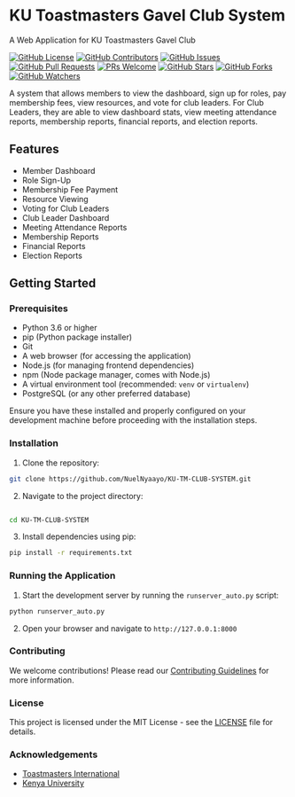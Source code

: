 # KU Toastmasters Gavel Club System

A Web Application for KU Toastmasters Gavel Club

[![GitHub License](https://img.shields.io/github/license/NuelNyaayo/KU-TM-CLUB-SYSTEM.svg)](https://github.com/NuelNyaayo/KU-TM-CLUB-SYSTEM/blob/main/LICENSE)
[![GitHub Contributors](https://img.shields.io/github/contributors/NuelNyaayo/KU-TM-CLUB-SYSTEM.svg)](https://github.com/NuelNyaayo/KU-TM-CLUB-SYSTEM/graphs/contributors)
[![GitHub Issues](https://img.shields.io/github/issues/NuelNyaayo/KU-TM-CLUB-SYSTEM.svg)](https://github.com/NuelNyaayo/KU-TM-CLUB-SYSTEM/issues)
[![GitHub Pull Requests](https://img.shields.io/github/issues-pr/NuelNyaayo/KU-TM-CLUB-SYSTEM.svg)](https://github.com/NuelNyaayo/KU-TM-CLUB-SYSTEM/pulls)
[![PRs Welcome](https://img.shields.io/badge/PRs-welcome-brightgreen.svg?style=flat-square)](http://makeapullrequest.com)
[![GitHub Stars](https://img.shields.io/github/stars/NuelNyaayo/KU-TM-CLUB-SYSTEM.svg?style=social&label=Star)](https://github.com/NuelNyaayo/KU-TM-CLUB-SYSTEM/stargazers)
[![GitHub Forks](https://img.shields.io/github/forks/NuelNyaayo/KU-TM-CLUB-SYSTEM.svg?style=social&label=Fork)](https://github.com/NuelNyaayo/KU-TM-CLUB-SYSTEM/network/members)
[![GitHub Watchers](https://img.shields.io/github/watchers/NuelNyaayo/KU-TM-CLUB-SYSTEM.svg?style=social&label=Watch)](https://github.com/NuelNyaayo/KU-TM-CLUB-SYSTEM/watchers)

A system that allows members to view the dashboard, sign up for roles, pay membership fees, view resources, and vote for club leaders. For Club Leaders, they are able to view dashboard stats, view meeting attendance reports, membership reports, financial reports, and election reports.

## Features

- Member Dashboard
- Role Sign-Up
- Membership Fee Payment
- Resource Viewing
- Voting for Club Leaders
- Club Leader Dashboard
- Meeting Attendance Reports
- Membership Reports
- Financial Reports
- Election Reports

## Getting Started

### Prerequisites

- Python 3.6 or higher
- pip (Python package installer)
- Git
- A web browser (for accessing the application)
- Node.js (for managing frontend dependencies)
- npm (Node package manager, comes with Node.js)
- A virtual environment tool (recommended: `venv` or `virtualenv`)
- PostgreSQL (or any other preferred database)

Ensure you have these installed and properly configured on your development machine before proceeding with the installation steps.

### Installation

1. Clone the repository:

  ```sh
  git clone https://github.com/NuelNyaayo/KU-TM-CLUB-SYSTEM.git
  ```

2. Navigate to the project directory:

  ```sh

  cd KU-TM-CLUB-SYSTEM
  ```

3. Install dependencies using pip:

  ```sh
  pip install -r requirements.txt
  ```

### Running the Application

1. Start the development server by running the `runserver_auto.py` script:

  ```sh
  python runserver_auto.py
  ```

2. Open your browser and navigate to `http://127.0.0.1:8000`

### Contributing

We welcome contributions! Please read our [Contributing Guidelines](CONTRIBUTING.md) for more information.

### License

This project is licensed under the MIT License - see the [LICENSE](LICENSE) file for details.

### Acknowledgements

- [Toastmasters International](https://www.toastmasters.org/)
- [Kenya University](https://www.ku.ac.ke/)
